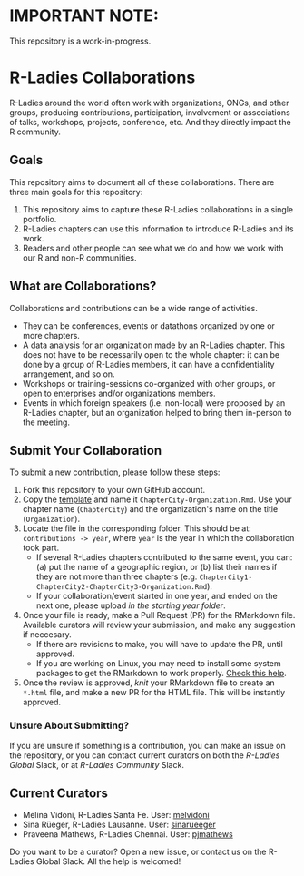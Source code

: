# IMPORTANT NOTE:
This repository is a work-in-progress.



# R-Ladies Collaborations

R-Ladies around the world often work with organizations, ONGs, and other groups, producing contributions, participation, involvement or associations of talks, workshops, projects, conference, etc. And they directly impact the R community.

## Goals
This repository aims to document all of these collaborations. There are three main goals for this repository:
1. This repository aims to capture these R-Ladies collaborations in a single portfolio.
1. R-Ladies chapters can use this information to introduce R-Ladies and its work.
1. Readers and other people can see what we do and how we work with our R and non-R communities.

## What are Collaborations?
Collaborations and contributions can be a wide range of activities.
- They can be conferences, events or datathons organized by one or more chapters.
- A data analysis for an organization made by an R-Ladies chapter. This does not have to be necessarily open to the whole chapter: it can be done by a group of R-Ladies members, it can have a confidentiality arrangement, and so on.
- Workshops or training-sessions co-organized with other groups, or open to enterprises and/or organizations members.
- Events in which foreign speakers (i.e. non-local) were proposed by an R-Ladies chapter, but an organization helped to bring them in-person to the meeting.

## Submit Your Collaboration
To submit a new contribution, please follow these steps:

1. Fork this repository to your own GitHub account.
1. Copy the [template](/resources/template.Rmd) and name it `ChapterCity-Organization.Rmd`. Use your chapter name (`ChapterCity`) and the organization's name on the title (`Organization`).
1. Locate the file in the corresponding folder. This should be at: `contributions -> year`, where `year` is the year in which the collaboration took part.
    - If several R-Ladies chapters contributed to the same event, you can: (a) put the name of a geographic region, or (b) list their names if they are not more than three chapters (e.g. `ChapterCity1-ChapterCity2-ChapterCity3-Organization.Rmd`).
    - If your collaboration/event started in one year, and ended on the next one, please upload _in the starting year folder_.   
1. Once your file is ready, make a Pull Request (PR) for the RMarkdown file. Available curators will review your submission, and make any suggestion if neccesary.
    - If there are revisions to make, you will have to update the PR, until approved.
    - If you are working on Linux, you may need to install some system packages to get the RMarkdown to work properly. [Check this help](https://dzone.com/articles/installing-latex-ubuntu).
1. Once the review is approved, _knit_ your RMarkdown file to create an `*.html` file, and make a new PR for the HTML file. This will be instantly approved. 



### Unsure About Submitting?
If you are unsure if something is a contribution, you can make an issue on the repository, or you can contact current curators on both the _R-Ladies Global_ Slack, or at _R-Ladies Community_ Slack.

## Current Curators
- Melina Vidoni, R-Ladies Santa Fe. User: [melvidoni](https://github.com/melvidoni)
- Sina Rüeger, R-Ladies Lausanne. User: [sinarueeger](https://github.com/sinarueeger)
- Praveena Mathews, R-Ladies Chennai. User: [pjmathews](https://github.com/pjmathews)

Do you want to be a curator? Open a new issue, or contact us on the R-Ladies Global Slack. All the help is welcomed!

